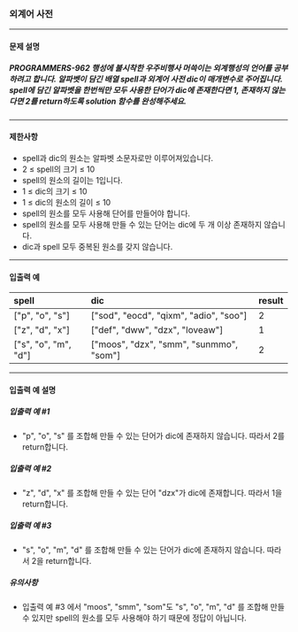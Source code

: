 ### 외계어 사전

***

#### 문제 설명
##### PROGRAMMERS-962 행성에 불시착한 우주비행사 머쓱이는 외계행성의 언어를 공부하려고 합니다. 알파벳이 담긴 배열 spell과 외계어 사전 dic이 매개변수로 주어집니다. spell에 담긴 알파벳을 한번씩만 모두 사용한 단어가 dic에 존재한다면 1, 존재하지 않는다면 2를 return하도록 solution 함수를 완성해주세요.

***

#### 제한사항
* spell과 dic의 원소는 알파벳 소문자로만 이루어져있습니다.
* 2 ≤ spell의 크기 ≤ 10
* spell의 원소의 길이는 1입니다.
* 1 ≤ dic의 크기 ≤ 10
* 1 ≤ dic의 원소의 길이 ≤ 10
* spell의 원소를 모두 사용해 단어를 만들어야 합니다.
* spell의 원소를 모두 사용해 만들 수 있는 단어는 dic에 두 개 이상 존재하지 않습니다.
* dic과 spell 모두 중복된 원소를 갖지 않습니다.

***

#### 입출력 예
spell	                |dic	                                |result |
|:--                    |:--                                    |:--
["p", "o", "s"]	        |["sod", "eocd", "qixm", "adio", "soo"]	|2      |
["z", "d", "x"]	        |["def", "dww", "dzx", "loveaw"]	    |1      |
["s", "o", "m", "d"]	|["moos", "dzx", "smm", "sunmmo", "som"]|2      |

***

#### 입출력 예 설명
##### 입출력 예 #1
* "p", "o", "s" 를 조합해 만들 수 있는 단어가 dic에 존재하지 않습니다. 따라서 2를 return합니다.

##### 입출력 예 #2
* "z", "d", "x" 를 조합해 만들 수 있는 단어 "dzx"가 dic에 존재합니다. 따라서 1을 return합니다.

##### 입출력 예 #3
* "s", "o", "m", "d" 를 조합해 만들 수 있는 단어가 dic에 존재하지 않습니다. 따라서 2을 return합니다.

##### 유의사항
* 입출력 예 #3 에서 "moos", "smm", "som"도 "s", "o", "m", "d" 를 조합해 만들 수 있지만 spell의 원소를 모두 사용해야 하기 때문에 정답이 아닙니다.